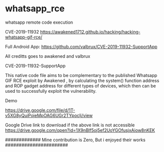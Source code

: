 # whatsapp_rce
whatsapp remote code execution

CVE-2019-11932
https://awakened1712.github.io/hacking/hacking-whatsapp-gif-rce/

Full Android App: https://github.com/valbrux/CVE-2019-11932-SupportApp

All creditts goes to  awakened and valbrux


CVE-2019-11932-SupportApp

This native code file aims to be complementary to the published Whatsapp GIF RCE exploit by Awakened , by calculating the system() function address and ROP gadget address for different types of devices, which then can be used to successfully exploit the vulnerability.

Demo

https://drive.google.com/file/d/1T-v5XG8yQuiPojeMpOAG6UGr2TYpocIj/view

Google Drive link to download if the above link is not accessible https://drive.google.com/open?id=1X9nBlf5oj5ef2UoYGOfusjxAiow8nKEK




############# Mine contribution is Zero, But i enjoyed their works #######################
